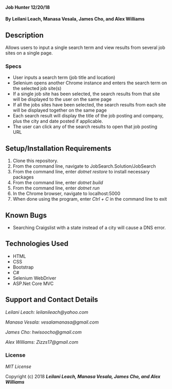 #### Job Hunter 12/20/18

#### By **Leilani Leach, Manasa Vesala, James Cho, and Alex Williams**

## Description

Allows users to input a single search term and view results from several job sites on a single page.

### Specs

* User inputs a search term (job title and location)
* Selenium opens another Chrome instance and enters the search term on the selected job site(s)
* If a single job site has been selected, the search results from that site will be displayed to the user on the same page
* If all the jobs sites have been selected, the search results from each site will be displayed together on the same page
* Each search result will display the title of the job posting and company, plus the city and date posted if applicable.
* The user can click any of the search results to open that job posting URL

## Setup/Installation Requirements

1. Clone this repository.
2. From the command line, navigate to JobSearch.Solution/JobSearch
3. From the command line, enter _dotnet restore_ to install necessary packages
4. From the command line, enter _dotnet build_
5. From the command line, enter _dotnet run_
6. In the Chrome browser, navigate to localhost:5000
7. When done using the program, enter _Ctrl + C_ in the command line to exit 

## Known Bugs
* Searching Craigslist with a state instead of a city will cause a DNS error.

## Technologies Used
* HTML
* CSS
* Bootstrap
* C#
* Selenium WebDriver
* ASP.Net Core MVC

## Support and Contact Details


_Leilani Leach: leilanileach@yahoo.com_

_Manasa Vesala: vesalamanasa@gmail.com_

_James Cho: hwisoocho@gmail.com_

_Alex Williams: Zizzs17@gmail.com_

### License

*MIT License*

Copyright (c) 2018 **_Leilani Leach, Manasa Vesala, James Cho, and Alex Williams_**

